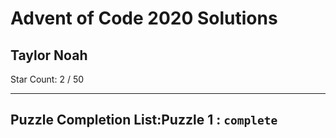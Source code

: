 # Advent of Code 2020 Solutions 

## Taylor Noah

Star Count: 2 / 50

---
Puzzle Completion List:Puzzle 1 : `complete`
---
